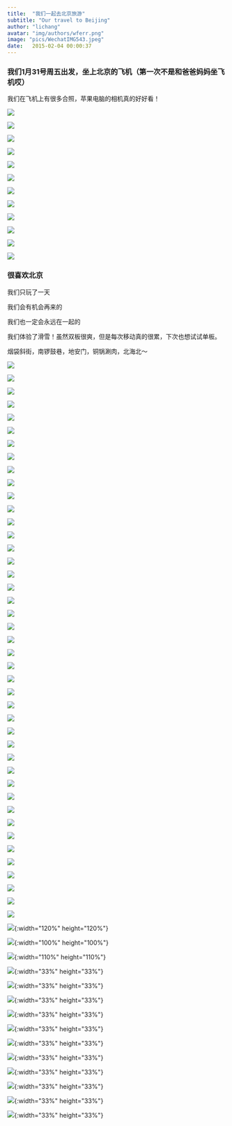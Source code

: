 ```yaml
---
title:  "我们一起去北京旅游"
subtitle: "Our travel to Beijing"
author: "lichang"
avatar: "img/authors/wferr.png"
image: "pics/WechatIMG543.jpeg"
date:   2015-02-04 00:00:37
---
```


### 我们1月31号周五出发，坐上北京的飞机（第一次不是和爸爸妈妈坐飞机哎）

我们在飞机上有很多合照，苹果电脑的相机真的好好看！

![](../姐姐/0.jpg)

![](../姐姐/1.jpg)

![](../姐姐/2.jpg)

![](../姐姐/3.jpg)

![](../姐姐/4.jpg)

![](../姐姐/5.jpg)

![](../姐姐/6.jpg)

![](../姐姐/7.jpg)

![](../姐姐/8.jpg)

![](../姐姐/9.jpg)

![](../姐姐/10.jpg)

![](../姐姐/11.jpg)

### 很喜欢北京

我们只玩了一天

我们会有机会再来的

我们也一定会永远在一起的

我们体验了滑雪！虽然双板很爽，但是每次移动真的很累，下次也想试试单板。

烟袋斜街，南锣鼓巷，地安门，铜锅涮肉，北海北～

![](../pics/WechatIMG526.jpeg)

![](../pics/WechatIMG527.jpeg)

![](../pics/WechatIMG528.jpeg)

![](../pics/WechatIMG524.jpeg)

![](../pics/WechatIMG529.jpeg)

![](../pics/WechatIMG530.jpeg)

![](../pics/WechatIMG531.jpeg)

![](../pics/WechatIMG532.jpeg)

![](../pics/WechatIMG533.jpeg)

![](../pics/WechatIMG534.jpeg)

![](../pics/WechatIMG535.jpeg)

![](../pics/WechatIMG536.jpeg)

![](../pics/WechatIMG537.jpeg)

![](../pics/WechatIMG538.jpeg)

![](../pics/WechatIMG539.jpeg)

![](../pics/WechatIMG540.jpeg)

![](../pics/WechatIMG541.jpeg)

![](../pics/WechatIMG542.jpeg)

![](../pics/WechatIMG543.jpeg)

![](../pics/WechatIMG544.jpeg)

![](../pics/WechatIMG545.jpeg)

![](../pics/WechatIMG546.jpeg)

![](../pics/WechatIMG547.jpeg)

![](../pics/WechatIMG548.jpeg)

![](../pics/WechatIMG549.jpeg)

![](../pics/WechatIMG550.jpeg)

![](../pics/WechatIMG551.jpeg)

![](../pics/WechatIMG552.jpeg)

![](../pics/WechatIMG553.jpeg)

![](../pics/WechatIMG554.jpeg)

![](../pics/WechatIMG555.jpeg)

![](../pics/WechatIMG556.jpeg)

![](../pics/WechatIMG557.jpeg)

![](../pics/WechatIMG558.jpeg)

![](../pics/WechatIMG559.jpeg)

![](../pics/WechatIMG560.jpeg)

![](../pics/WechatIMG561.jpeg)

![](../pics/WechatIMG562.jpeg)

![](../pics/WechatIMG563.jpeg)

![](../pics/WechatIMG564.jpeg)

![](../pics/WechatIMG565.jpeg)

![](../pics/WechatIMG566.jpeg)

![](../pics/WechatIMG571.jpeg)

![](../pics/WechatIMG571.jpeg){:width="120%" height="120%"}

![](../pics/WechatIMG572.jpeg){:width="100%" height="100%"}

![](../pics/WechatIMG573.jpeg){:width="110%" height="110%"}

![](../pics/WechatIMG574.jpeg){:width="33%" height="33%"}

![](../pics/WechatIMG575.jpeg){:width="33%" height="33%"}

![](../pics/WechatIMG576.jpeg){:width="33%" height="33%"}

![](../pics/WechatIMG577.jpeg){:width="33%" height="33%"}

![](../pics/WechatIMG578.jpeg){:width="33%" height="33%"}

![](../pics/WechatIMG579.jpeg){:width="33%" height="33%"}

![](../pics/WechatIMG580.jpeg){:width="33%" height="33%"}

![](../pics/WechatIMG581.jpeg){:width="33%" height="33%"}

![](../pics/WechatIMG582.jpeg){:width="33%" height="33%"}

![](../pics/WechatIMG583.jpeg){:width="33%" height="33%"}

![](../pics/WechatIMG584.jpeg){:width="33%" height="33%"}
